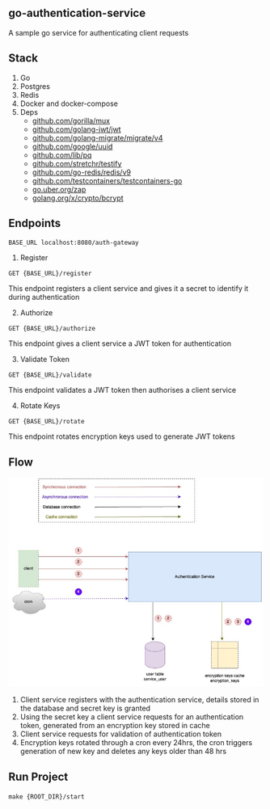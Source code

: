 ## go-authentication-service

A sample go service for authenticating client requests 

## Stack
1. Go
2. Postgres
3. Redis
4. Docker and docker-compose
5. Deps
   *  [github.com/gorilla/mux](https://github.com/gorilla/mux)
   *  [github.com/golang-jwt/jwt](https://github.com/golang-jwt/jwt)
   *  [github.com/golang-migrate/migrate/v4](https://github.com/golang-migrate/migrate)
   *  [github.com/google/uuid](https://github.com/google/uuid)
   *  [github.com/lib/pq](https://github.com/lib/pq)
   *  [github.com/stretchr/testify](https://github.com/stretchr/testify)
   *  [github.com/go-redis/redis/v9](https://github.com/go-redis/redis)
   *  [github.com/testcontainers/testcontainers-go](https://github.com/testcontainers/testcontainers-go)
   *  [go.uber.org/zap](https://go.uber.org/zap)
   *  [ golang.org/x/crypto/bcrypt](https://golang.org/x/crypto/bcrypt)

## Endpoints
```http
BASE_URL localhost:8080/auth-gateway
```

1. Register
```http
GET {BASE_URL}/register
```
This endpoint registers a client service and gives it a secret to identify it during authentication

2. Authorize
```http
GET {BASE_URL}/authorize
```
This endpoint gives a client service a JWT token for authentication

3. Validate Token
```http
GET {BASE_URL}/validate
```
This endpoint validates a JWT token then authorises a client service

4. Rotate Keys
```http
GET {BASE_URL}/rotate
```
This endpoint rotates encryption keys used to generate JWT tokens

## Flow
![](go-auth.jpg)

1. Client service registers with the authentication service, details stored in the database and secret key is granted
2. Using the secret key a client service requests for an authentication token, generated from an encryption key stored in cache
3. Client service requests for validation of authentication token
4. Encryption keys rotated through a cron every 24hrs, the cron triggers generation of new key and deletes any keys older than 48 hrs

## Run Project
`make {ROOT_DIR}/start`
